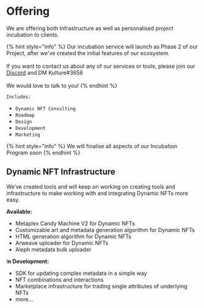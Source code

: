 # Offering

We are offering both Infrastructure as well as personalised project incubation to clients.

{% hint style="info" %}
Our incubation service will launch as Phase 2 of our Project, after we've created the initial features of our ecosystem.\
\
If you want to contact us about any of our services or tools, please join our [Discord](https://discord.gg/HD47gtsGCu) and DM Kulture#3658\
\
We would love to talk to you!
{% endhint %}

`Includes:`

* `Dynamic NFT Consulting`
* `Roadmap`
* `Design`
* `Development`
* `Marketing`

{% hint style="info" %}
We will finalise all aspects of our Incubation Program soon
{% endhint %}

## Dynamic NFT Infrastructure

We’ve created tools and will keep on working on creating tools and infrastructure to make working with and integrating Dynamic NFTs more easy.



**Available:**

* Metaplex Candy Machine V2 for Dynamic NFTs
* Customizable art and metadata generation algorithm for Dynamic NFTs
* HTML generation algorithm for Dynamic NFTs
* Arweave uploader for Dynamic NFTs
* Aleph metadata bulk uploader

I**n Development:**

* SDK for updating complex metadata in a simple way
* NFT combinations and interactions
* Marketplace infrastructure for trading single attributes of underlying NFTs
* more...
